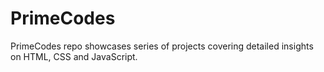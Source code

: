 # PrimeCodes
PrimeCodes repo showcases series of projects covering detailed insights on HTML, CSS and JavaScript.

